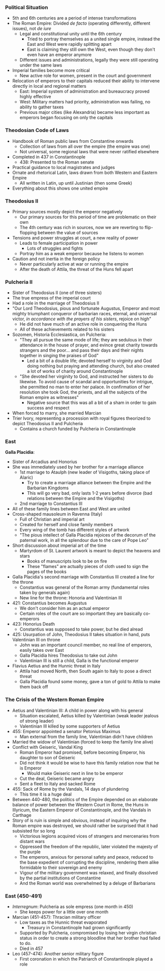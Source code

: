 ### Political Situation
 - 5th and 6th centuries are a period of intense transformations
 - The Roman Empire: Divided *de facto* (operating differently, different issues), not *de iure*
	 - Legal and constitutional unity until the 6th century
		 - Tried to portray themselves as a united single empire, instead the East and West were rapidly splitting apart
		 - East is claiming they still own the West, even though they don't even have an emperor anymore
	 - Different issues and administrations, legally they were still operating under the same laws
 - Imperial families become more critical
	 - New active role for women, present in the court and government
 - Relocation of emperors to their capitals reduced their ability to intervene directly in local and regional matters
	 - East: Imperial system of administration and bureaucracy proved highly effective
	 - West: Military matters had priority, administration was failing, no ability to gather taxes
	 - Previous major cities (like Alexandria) became less important as emperors began focusing on only the capitals

### Theodosian Code of Laws
 - Handbook of Roman public laws from Constantine onwards
	 - Collection of laws from all over the empire (the empire was one)
	 - Not universal, some regional laws that were never ratified elsewhere
 - Completed in 437 in Constantinople
	 - 438: Presented to the Roman senate
 - Practical guidance to local magistrates and judges
 - Ornate and rhetorical Latin, laws drawn from both Western and Eastern Empire
	 - All written in Latin, up until Justinian (then some Greek)
 - Everything about this shows one united empire

### Theodosius II
 - Primary sources mostly depict the emperor negatively
	 - Our primary sources for this period of time are problematic on their own
	 - The 4th century was rich in sources, now we are reverting to flip-flopping between the value of sources
 - Tensions and power struggles at court, a new reality of power
	 - Leads to female participation in power
		 - Lots of struggles and fights
	 - Portray him as a weak emperor because he listens to women
 - Caution and not inertia in the foreign policy
	 - Never particularly active at war or running the empire
	 - After the death of Attila, the threat of the Huns fell apart

### Pulcheria II
 - Sister of Theodosius II (one of three sisters)
 - The true empress of the imperial court
 - Had a role in the marriage of Theodosius II
 - "Our Lord Theodosius, pious and fortunate Augustus, Emperor and most mighty triumphant conqueror of barbarian races, eternal, and universal victor, *in accordance with the prayers of his sisters*, rejoice on high"
	 - He did not have much of an active role in conquering the Huns
	 - All of these achievements related to his sisters
 - Sozomen, Historia Ecclesiastica, on Pulcheria:
	 - "They all pursue the same mode of life; they are sedulous in their attendance in the house of prayer, and evince great charity towards strangers and the poor... and pass their days and their nights together in singing the praises of God"
		 - Led a bit of a double life; devoted herself to virginity and God doing nothing but praying and attending church, but also created a lot of works of charity around Constantinople
	 - "She devoted her virginity to God, and instructed her sisters to do likewise. To avoid cause of scandal and opportunities for intrigue, she permitted no man to enter her palace. In confirmation of her resolution she took God, the priests, and all the subjects of the Roman empire as witnesses"
		 - Negative source that this was all a bit of a sham in order to gain success and respect
 - When forced to marry, she married Marcian
 - Trier Ivory, representing a procession with royal figures theorized to depict Theodosius II and Pulcheria
	 - Contains a church funded by Pulcheria in Constantinople

### East
**Galla Placidia**:
 - Sister of Arcadius and Honorius
 - She was immediately used by her brother for a marriage alliance
	 - 1st marriage to Ataulph (new leader of Visigoths, taking place of Alaric)
		 - Try to create a marriage alliance between the Empire and the Barbarian Kingdoms
		 - This will go very bad, only lasts 1-2 years before divorce (bad relations between the Empire and the Visigoths)
	 - 2nd marriage to Constantius III
 - All of these family lines between East and West are united
 - Cross-shaped mausoleum in Ravenna (Italy)
	 - Full of Christian and imperial art
	 - Created for herself and close family members
	 - Every wing of the tomb has different styles of artwork
	 - "The pious intellect of Galla Placidia rejoices of the decorum of the paternal work, in all the splendour due to the care of Pope Leo"
 - Short discussion about imperial art of the time
	 - Martyrdom of St. Laurent artwork is meant to depict the heavens and stars
		 - Books of manuscripts look to be on fire
		 - These "flames" are actually pieces of cloth used to sign the pages of the books
 - Galla Placidia's second marriage with Constantius III created a line for the throne
	 - Constantius was general of the Roman army (fundamental roles taken by generals again)
	 - New line for the throne: Honoria and Valentinian III
 - 421: Constantius becomes Augustus
	 - We don't consider him as an actual emperor
	 - Certain roles of the court are so important they are basically co-emperors
 - 423: Honorius Death
	 - Constantius was supposed to take power, but he died alread
 - 425: Usurpation of John, Theodosius II takes situation in hand, puts Valentinian III on throne
	 - John was an important council member, no real line of emperors, easily takes over East
	 - Galla Placidia hires Theodosius to take out John
	 - Valentinian III is still a child, Galla is the functional emperor
 - Flavius Aetius and the Hunnic threat in Italy
	 - Attila had moved North, then South again to Italy to pose a direct threat
	 - Galla Placidia found some money, gave a ton of gold to Attila to make them back off

### The Crisis of the Western Roman Empire
 - Aetius and Valentinian III: A child in power along with his general
	 - Situation escalated, Aetius killed by Valentinian (weak leader jealous of strong leader)
	 - Valentinian III killed by some supporters of Aetius
 - 455: Emperor appointed a senator Petonius Maximus
	 - Man external from the family line, Valentinian didn't have children
 - Married the widow of Valentinian (forced to keep the family line alive)
 - Conflict with Geiseric, Vandal King
	 - Roman Emperor had promised, before becoming Emperor, his daughter to son of Geiseric
	 - Did not think it would be wise to have this family relation now that he is Emperor
		 - Would make Geiseric next in line to be emperor
	 - Cut the deal, Geiseric became angry
	 - Sent a fleet to Italy and sacked Rome
 - 455: Sack of Rome by the Vandals, 14 days of plundering
	 - This time it is a huge deal
 - Between 440-480, the politics of the Empire depended on an elaborate balance of power between the Western Court in Rome, the Huns in Illyricum, the Eastern Emperor of Constantinople, and the Vandals in Carthage
 - Story of is ruin is simple and obvious, instead of inquiring why the Roman empire was destroyed, we should rather be surprised that it had subsisted for so long
	 - Victorious legions acquired vices of strangers and mercenaries from distant wars
	 - Oppressed the freedom of the republic, later violated the majesty of the purple
	 - The emperors, anxious for personal safety and peace, reduced to the base expedient of corrupting the discipline, rendering them alike formidable to their sovereign and enemy
	 - Vigour of the military government was relaxed, and finally dissolved by the partial institutions of Constantine
	 - And the Roman world was overwhelmed by a deluge of Barbarians

### East (450-491)
 - *Interregnum*: Pulcheria as sole empress (one month in 450)
	 - She keeps power for a little over one month
 - Marcian (451-457): Thracian military officer
	 - Low taxes as the Hunnic threat evaporated
		 - Treasury in Constantinople had grown significantly
	 - Supported by Pulcheria, compromised by losing her virgin christian status in order to create a strong bloodline that her brother had failed to do.
	 - Died in 457
 - Leo (457-474): Another senior military figure
	 - First coronation in which the Patriarch of Constantinople played a role
